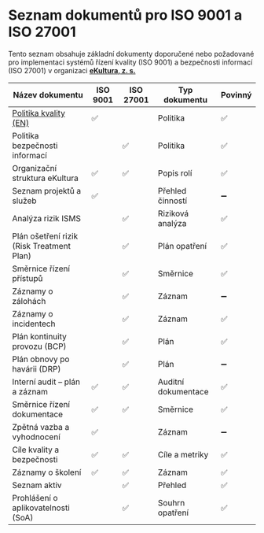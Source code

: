 # Seznam dokumentů pro ISO 9001 a ISO 27001

Tento seznam obsahuje základní dokumenty doporučené nebo požadované pro implementaci systémů řízení kvality (ISO 9001) a bezpečnosti informací (ISO 27001) v organizaci **[eKultura, z. s.](https://ekultura.eu)**

| Název dokumentu | ISO 9001 | ISO 27001 | Typ dokumentu | Povinný |
|----------------|----------|------------|----------------|----------|
| [Politika kvality](politika/politika-kvality.md) [(EN)](politika/quality-policy.md) | ✅ |  | Politika | ✅ |
| Politika bezpečnosti informací |  | ✅ | Politika | ✅ |
| Organizační struktura eKultura | ✅ | ✅ | Popis rolí | ✅ |
| Seznam projektů a služeb | ✅ |  | Přehled činností | ➖ |
| Analýza rizik ISMS |  | ✅ | Riziková analýza | ✅ |
| Plán ošetření rizik (Risk Treatment Plan) |  | ✅ | Plán opatření | ✅ |
| Směrnice řízení přístupů |  | ✅ | Směrnice | ✅ |
| Záznamy o zálohách |  | ✅ | Záznam | ➖ |
| Záznamy o incidentech |  | ✅ | Záznam | ✅ |
| Plán kontinuity provozu (BCP) |  | ✅ | Plán | ✅ |
| Plán obnovy po havárii (DRP) |  | ✅ | Plán | ➖ |
| Interní audit – plán a záznam | ✅ | ✅ | Auditní dokumentace | ✅ |
| Směrnice řízení dokumentace | ✅ | ✅ | Směrnice | ✅ |
| Zpětná vazba a vyhodnocení | ✅ |  | Záznam | ➖ |
| Cíle kvality a bezpečnosti | ✅ | ✅ | Cíle a metriky | ✅ |
| Záznamy o školení | ✅ | ✅ | Záznam | ✅ |
| Seznam aktiv |  | ✅ | Přehled | ✅ |
| Prohlášení o aplikovatelnosti (SoA) |  | ✅ | Souhrn opatření | ✅ |
